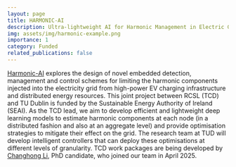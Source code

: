 ```yaml
---
layout: page
title: HARMONIC-AI
description: Ultra-lightweight AI for Harmonic Management in Electric Grids
img: assets/img/harmonic-example.png
importance: 1
category: Funded
related_publications: false
---
```


[Harmonic-AI](https://www.seai.ie/seai-research/research-database/research-projects/details/harmonicai--harmonic-management-with-ai-for-networks-to-intelligently-enhance-ev-charging-and-gridtied-microgeneration-at-customer-sites) explores the design of novel embedded detection, management and control schemes for limiting the harmonic components injected into the electricity grid from high-power EV charging infrastructure and distributed energy resources. This joint project between RCSL (TCD) and TU Dublin is funded by the Sustainable Energy Authority of Ireland (SEAI). As the TCD lead, we aim to develop efficient and lightweight deep learning models to estimate harmonic components at each node (in a distributed fashion and also at an aggregate level) and provide optimisation strategies to mitigate their effect on the grid. The research team at TUD will develop intelligent controllers that can deploy these optimisations at different levels of granularity. TCD work packages are being developed by [Changhong Li](), PhD candidate, who joined our team in April 2025. 
